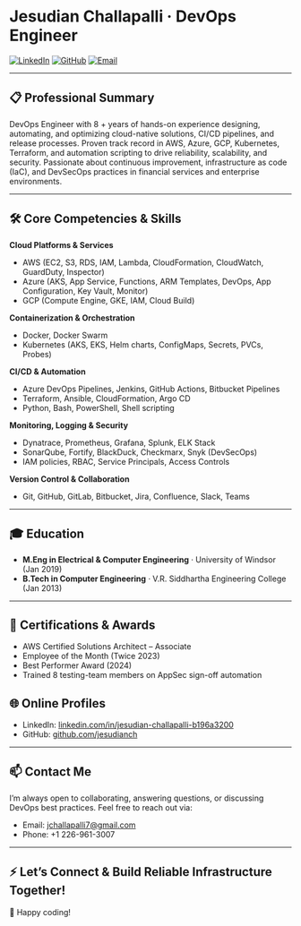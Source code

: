 # Jesudian Challapalli · DevOps Engineer

[![LinkedIn](https://img.shields.io/badge/LinkedIn-jesudian--challapalli-blue)](https://www.linkedin.com/in/jesudian-challapalli-b196a3200)
[![GitHub](https://img.shields.io/badge/GitHub-jesudianch-black)](https://github.com/jesudianch)
[![Email](https://img.shields.io/badge/Email-jchallapalli7@gmail.com-red)](mailto:jchallapalli7@gmail.com)

---

## 📋 Professional Summary

DevOps Engineer with 8 + years of hands-on experience designing, automating, and optimizing cloud-native solutions, CI/CD pipelines, and release processes. Proven track record in AWS, Azure, GCP, Kubernetes, Terraform, and automation scripting to drive reliability, scalability, and security. Passionate about continuous improvement, infrastructure as code (IaC), and DevSecOps practices in financial services and enterprise environments.

---

## 🛠 Core Competencies & Skills

**Cloud Platforms & Services**

* AWS (EC2, S3, RDS, IAM, Lambda, CloudFormation, CloudWatch, GuardDuty, Inspector)
* Azure (AKS, App Service, Functions, ARM Templates, DevOps, App Configuration, Key Vault, Monitor)
* GCP (Compute Engine, GKE, IAM, Cloud Build)

**Containerization & Orchestration**

* Docker, Docker Swarm
* Kubernetes (AKS, EKS, Helm charts, ConfigMaps, Secrets, PVCs, Probes)

**CI/CD & Automation**

* Azure DevOps Pipelines, Jenkins, GitHub Actions, Bitbucket Pipelines
* Terraform, Ansible, CloudFormation, Argo CD
* Python, Bash, PowerShell, Shell scripting

**Monitoring, Logging & Security**

* Dynatrace, Prometheus, Grafana, Splunk, ELK Stack
* SonarQube, Fortify, BlackDuck, Checkmarx, Snyk (DevSecOps)
* IAM policies, RBAC, Service Principals, Access Controls

**Version Control & Collaboration**

* Git, GitHub, GitLab, Bitbucket, Jira, Confluence, Slack, Teams

---

## 🎓 Education

* **M.Eng in Electrical & Computer Engineering** · University of Windsor (Jan 2019)
* **B.Tech in Computer Engineering** · V.R. Siddhartha Engineering College (Jan 2013)

---

## 🏅 Certifications & Awards

* AWS Certified Solutions Architect – Associate 
* Employee of the Month (Twice 2023)
* Best Performer Award (2024)
* Trained 8 testing-team members on AppSec sign-off automation




## 🌐 Online Profiles

* LinkedIn: [linkedin.com/in/jesudian-challapalli-b196a3200](https://www.linkedin.com/in/jesudian-challapalli-b196a3200)
* GitHub: [github.com/jesudianch](https://github.com/jesudianch)


---

## 📫 Contact Me

I’m always open to collaborating, answering questions, or discussing DevOps best practices. Feel free to reach out via:

* Email: [jchallapalli7@gmail.com](mailto:jchallapalli7@gmail.com)
* Phone: +1 226-961-3007

---

## ⚡ Let’s Connect & Build Reliable Infrastructure Together!

🚀 Happy coding!

